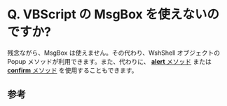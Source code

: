 # Q. VBScript の MsgBox を使えないのですか?

残念ながら、MsgBox は使えません。その代わり、WshShell オブジェクトの Popup メソッドが利用できます。また、代わりに、 [**alert** メソッド](../../macro/window/window_alert) または [**confirm** メソッド](../../macro/window/window_confirm) を使用することもできます。

## 参考
